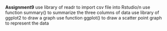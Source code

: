 **Assignment9**
use library of readr to import csv file into Rstudio/n
use function summary() to summarize the three columns of data
use library of ggplot2 to draw a graph
use function ggplot() to draw a scatter point graph to represent the data
